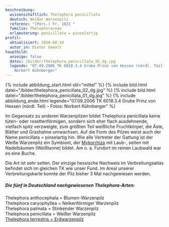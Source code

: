 ```yaml
---
beschreibung:
  wissenschaftlich: Thelephora penicillata
  deutsch: Weißer Warzenpilz
  referenz: "(Pers.) Fr. 1821 "
  familie: Thelephoraceae
  erlaeuterung: penicillata = pinselartig
profil:
  aktualisiert: 2020-08-18
  autor_in: Dieter Gewalt
hauptbild:
  anzeige: false
  datei: /bilder/thelephora_penicillata_02_dg.jpg
  legende: "07.09.2006 TK 6018.3.4 Grube Prinz von Hessen (nördl. Teil) – Fotos:
    Norbert Kühnberger"
---
```

{% include abbildung_start.html stil="mittel" %}
{% include bild.html datei="/bilder/thelephora_penicillata_02_dg.jpg" %}
{% include bild.html datei="/bilder/thelephora_penicillata_01_dg.jpg" %}
{% include abbildung_ende.html legende="07.09.2006 TK 6018.3.4 Grube Prinz von Hessen (nördl. Teil) – Fotos: Norbert Kühnberger" %}

Im Gegensatz zu anderen Warzenpilzen bildet Thelephora penicillata keine tüten- oder rosettenförmigen, sondern sich eher flach ausdehnende, vielfach spitz verzweigte, zum größten Teil weißliche Fruchtkörper, die Äste, Blätter und Grashalme umwachsen. Auf die Form des Pilzes weist auch der Name penicillata = pinselartig hin. Wie alle Vertreter der Gattung ist der Weiße Warzenpilz ein Symbiont, der [Mykorrhiza](Mykorrhiza "Glossar") mit Laub-, selten mit Nadelbäumen (Weißtanne) bildet. Am o. a. Fundort im reinen Laubwald war es eine Buche.

Die Art ist sehr selten. Der einzige hessische Nachweis im Verbreitungsatlas befindet sich im gleichen TK wie unser Fund. Im Areal unserer Verbreitungskarte konnte der Pilz bisher 3 Mal nachgewiesen werden. 

##### Die fünf in Deutschland nachgewiesenen Thelephora-Arten:

Thelephora anthocephala = Blumen-Warzenpilz\
Thelephora caryophyllea = Nelkenförmiger Warzenpilz\
Thelephora palmata = Stinkender Warzenpilz\
Thelephora penicillata = Weißer Warzenpilz\
[Thelephora terrestris = Erdwarzenpilz](/pilze/thelephora-terrestris-erdwarzenpilz)